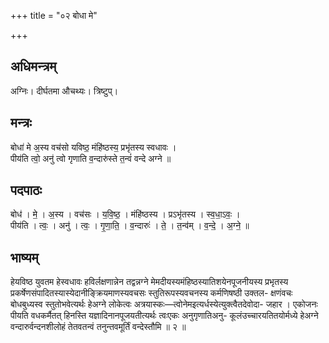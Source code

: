+++
title = "०२ बोधा मे"

+++
## अधिमन्त्रम्
अग्निः। दीर्घतमा औचथ्यः। त्रिष्टुप्।

## मन्त्रः
बोधा॑ मे अ॒स्य वच॑सो यविष्ठ॒ मंहि॑ष्ठस्य॒ प्रभृ॑तस्य स्वधावः ।  
पीय॑ति त्वो॒ अनु॑ त्वो गृणाति व॒न्दारु॑स्ते त॒न्वं॑ वन्दे अग्ने ॥

## पदपाठः
बोध॑ । मे॒ । अ॒स्य । वच॑सः । य॒वि॒ष्ठ॒ । मंहि॑ष्ठस्य । प्रऽभृ॑तस्य । स्व॒धा॒ऽवः॒ ।  
पीय॑ति । त्वः॒ । अनु॑ । त्वः॒ । गृ॒णा॒ति॒ । व॒न्दारुः॑ । ते॒ । त॒न्व॑म् । व॒न्दे॒ । अ॒ग्ने॒ ॥

## भाष्यम्
हेयविष्ठ युवतम हेस्वधावः हविर्लक्षणान्नेन तद्वन्नग्ने मेमदीयस्यमंहिष्ठस्यातिशयेनपूजनीयस्य प्रभृतस्य प्रकर्षेणसंपादितस्यास्येदानीङ्क्रियमाणस्यवचसः स्तुतिरूपस्यवचनस्य कर्मणिषष्ठी उक्तल- क्षणंवचः बोधबुध्यस्व स्तुतोभवेत्यर्थः हेअग्ने लोकेत्वः अत्रयास्कः—त्वोनेमइत्यर्धस्येत्युक्त्वैतदेवोदा- जहार । एकोजनः पीयति वधकर्मैतत् हिनस्ति यज्ञादिनानपूजयतीत्यर्थः त्वःएकः अनुगृणातिअनु- कूलंउच्चारयतितयोर्मध्ये हेअग्ने वन्दारुर्वन्दनशीलोहं तेतवतन्वं तनुन्तवमूर्तिं वन्देस्तौमि ॥ २ ॥